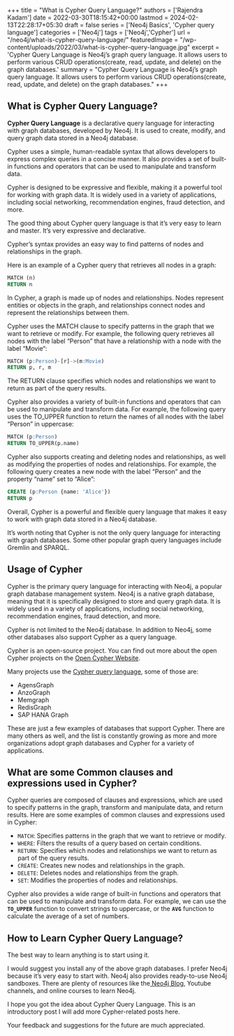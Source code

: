 +++
title = "What is Cypher Query Language?"
authors = ['Rajendra Kadam']
date = 2022-03-30T18:15:42+00:00
lastmod = 2024-02-13T22:28:17+05:30
draft = false
series = ['Neo4j Basics', 'Cypher query language']
categories = ['Neo4j']
tags = ['Neo4j','Cypher']
url = "/neo4j/what-is-cypher-query-language/"
featuredImage = "/wp-content/uploads/2022/03/what-is-cypher-query-language.jpg"
excerpt = 'Cypher Query Language is Neo4j’s graph query language. It allows users to perform various CRUD operations(create, read, update, and delete) on the graph databases.'
summary = "Cypher Query Language is Neo4j’s graph query language. It allows users to perform various CRUD operations(create, read, update, and delete) on the graph databases."
+++


## What is Cypher Query Language?

**Cypher Query Language** is a declarative query language for interacting with graph databases, developed by Neo4j. It is used to create, modify, and query graph data stored in a Neo4j database.


Cypher uses a simple, human-readable syntax that allows developers to express complex queries in a concise manner. It also provides a set of built-in functions and operators that can be used to manipulate and transform data.

Cypher is designed to be expressive and flexible, making it a powerful tool for working with graph data. It is widely used in a variety of applications, including social networking, recommendation engines, fraud detection, and more.

The good thing about Cypher query language is that it’s very easy to learn and master. It’s very expressive and declarative.

Cypher’s syntax provides an easy way to find patterns of nodes and relationships in the graph.

Here is an example of a Cypher query that retrieves all nodes in a graph:

```SQL
MATCH (n)
RETURN n
```

In Cypher, a graph is made up of nodes and relationships. Nodes represent entities or objects in the graph, and relationships connect nodes and represent the relationships between them.

Cypher uses the MATCH clause to specify patterns in the graph that we want to retrieve or modify. For example, the following query retrieves all nodes with the label “Person” that have a relationship with a node with the label “Movie“:

```SQL
MATCH (p:Person)-[r]->(m:Movie)
RETURN p, r, m
```

The RETURN clause specifies which nodes and relationships we want to return as part of the query results.

Cypher also provides a variety of built-in functions and operators that can be used to manipulate and transform data. For example, the following query uses the TO_UPPER function to return the names of all nodes with the label “Person” in uppercase:

```SQL
MATCH (p:Person)
RETURN TO_UPPER(p.name)
```

Cypher also supports creating and deleting nodes and relationships, as well as modifying the properties of nodes and relationships. For example, the following query creates a new node with the label “Person” and the property “name” set to “Alice”:

```SQL
CREATE (p:Person {name: 'Alice'})
RETURN p
```
Overall, Cypher is a powerful and flexible query language that makes it easy to work with graph data stored in a Neo4j database.

It’s worth noting that Cypher is not the only query language for interacting with graph databases. Some other popular graph query languages include Gremlin and SPARQL.

## Usage of Cypher

Cypher is the primary query language for interacting with Neo4j, a popular graph database management system. Neo4j is a native graph database, meaning that it is specifically designed to store and query graph data. It is widely used in a variety of applications, including social networking, recommendation engines, fraud detection, and more.

Cypher is not limited to the Neo4j database. In addition to Neo4j, some other databases also support Cypher as a query language.

Cypher is an open-source project. You can find out more about the open Cypher projects on the [Open Cypher Website](http://opencypher.org/).

Many projects use the [Cypher query language](https://www.opencypher.org/projects/), some of those are:

* AgensGraph
* AnzoGraph
* Memgraph
* RedisGraph
* SAP HANA Graph

These are just a few examples of databases that support Cypher. There are many others as well, and the list is constantly growing as more and more organizations adopt graph databases and Cypher for a variety of applications.


## What are some Common clauses and expressions used in Cypher?

Cypher queries are composed of clauses and expressions, which are used to specify patterns in the graph, transform and manipulate data, and return results. Here are some examples of common clauses and expressions used in Cypher:

* `MATCH`: Specifies patterns in the graph that we want to retrieve or modify.
* `WHERE`: Filters the results of a query based on certain conditions.
* `RETURN`: Specifies which nodes and relationships we want to return as part of the query results.
* `CREATE`: Creates new nodes and relationships in the graph.
* `DELETE`: Deletes nodes and relationships from the graph.
* `SET`: Modifies the properties of nodes and relationships.

Cypher also provides a wide range of built-in functions and operators that can be used to manipulate and transform data. For example, we can use the **`TO_UPPER`** function to convert strings to uppercase, or the **`AVG`** function to calculate the average of a set of numbers.


## How to Learn Cypher Query Language?

The best way to learn anything is to start using it.

I would suggest you install any of the above graph databases. I prefer Neo4j because it’s very easy to start with. Neo4j also provides ready-to-use Neo4j sandboxes. There are plenty of resources like the[ Neo4j Blog](https://neo4j.com/developer/cypher/), Youtube channels, and online courses to learn Neo4j.

I hope you got the idea about Cypher Query Language. This is an introductory post I will add more Cypher-related posts here.

Your feedback and suggestions for the future are much appreciated.